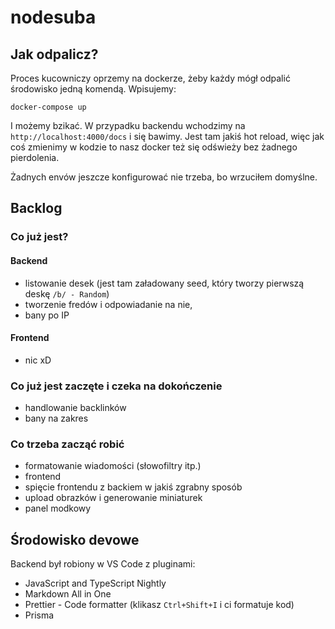 # nodesuba

## Jak odpalicz?
Proces kucowniczy oprzemy na dockerze, żeby każdy mógł odpalić środowisko jedną komendą. Wpisujemy:
```
docker-compose up
```
I możemy bzikać. W przypadku backendu wchodzimy na `http://localhost:4000/docs` i się bawimy. Jest tam jakiś hot reload, więc jak coś zmienimy w kodzie to nasz docker też się odświeży bez żadnego pierdolenia.

Żadnych envów jeszcze konfigurować nie trzeba, bo wrzuciłem domyślne. 

## Backlog
### Co już jest?
#### Backend
* listowanie desek (jest tam załadowany seed, który tworzy pierwszą deskę `/b/ - Random`)
* tworzenie fredów i odpowiadanie na nie,
* bany po IP
#### Frontend 
* nic xD

### Co już jest zaczęte i czeka na dokończenie
* handlowanie backlinków
* bany na zakres

### Co trzeba zacząć robić
* formatowanie wiadomości (słowofiltry itp.)
* frontend
* spięcie frontendu z backiem w jakiś zgrabny sposób
* upload obrazków i generowanie miniaturek
* panel modkowy

## Środowisko devowe
Backend był robiony w VS Code z pluginami:
* JavaScript and TypeScript Nightly
* Markdown All in One
* Prettier - Code formatter (klikasz `Ctrl+Shift+I` i ci formatuje kod)
* Prisma